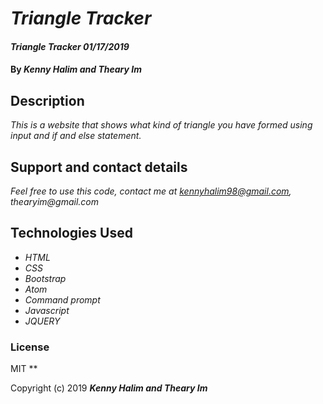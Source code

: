 # _Triangle Tracker_

#### _Triangle Tracker 01/17/2019_

#### By _**Kenny Halim and Theary Im**_

## Description

_This is a website that shows what kind of triangle you have formed using input and if and else statement._

## Support and contact details

_Feel free to use this code, contact me at kennyhalim98@gmail.com, thearyim@gmail.com_

## Technologies Used

* _HTML_
* _CSS_
* _Bootstrap_
* _Atom_
* _Command prompt_
* _Javascript_
* _JQUERY_

### License
MIT
**

Copyright (c) 2019 **_Kenny Halim and Theary Im_**
